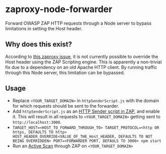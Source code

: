 # zaproxy-node-forwarder

Forward OWASP ZAP HTTP requests through a Node server to bypass limitations in setting the Host header.

## Why does this exist?

According to [this zaproxy issue](https://github.com/zaproxy/zaproxy/issues/1318), it is not currently possible to override the Host header using the ZAP Scripting engine. This is apparently a non-trivial fix due to a dependency on an old Apache HTTP client. By running traffic through this Node server, this limitation can be bypassed.

## Usage

* Replace `<YOUR_TARGET_DOMAIN>` in `httpSenderScript.js` with the domain for which requests should be sent to the forwarder.
* Add `httpSenderScript.js` as an [HTTP Sender script in ZAP](https://github.com/zaproxy/community-scripts/tree/master/httpsender), and enable it. This will result in all requests to `<YOUR_TARGET_DOMAIN>` getting sent to `http://localhost:3000`.
* `TARGET_HOST=<HOST_TO_FORWARD_THROUGH_TO> TARGET_PROTOCOL=<http OR https, DEFAULTS TO http> HOST_HEADER_OVERRIDE<VALUE_OF_THE_Host_HEADER, DEFAULTS TO NOT BEING OVERRIDDEN> PORT=<FORWARDER PORT, DEFAULS TO 3000> npm start`
* Run an [Active Scan](https://www.zaproxy.org/docs/desktop/start/features/ascan/) through ZAP on `<YOUR_TARGET_DOMAIN>`
